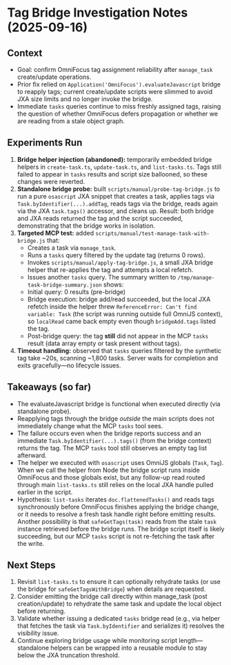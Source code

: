 # Tag Bridge Investigation Notes (2025-09-16)

## Context
- Goal: confirm OmniFocus tag assignment reliability after `manage_task` create/update operations.
- Prior fix relied on `Application('OmniFocus').evaluateJavascript` bridge to reapply tags; current create/update scripts were slimmed to avoid JXA size limits and no longer invoke the bridge.
- Immediate `tasks` queries continue to miss freshly assigned tags, raising the question of whether OmniFocus defers propagation or whether we are reading from a stale object graph.

## Experiments Run
1. **Bridge helper injection (abandoned):** temporarily embedded bridge helpers in `create-task.ts`, `update-task.ts`, and `list-tasks.ts`. Tags still failed to appear in `tasks` results and script size ballooned, so these changes were reverted.
2. **Standalone bridge probe:** built `scripts/manual/probe-tag-bridge.js` to run a pure `osascript` JXA snippet that creates a task, applies tags via `Task.byIdentifier(...).addTag`, reads tags via the bridge, reads again via the JXA `task.tags()` accessor, and cleans up. Result: both bridge and JXA reads returned the tag and the script succeeded, demonstrating that the bridge works in isolation.
3. **Targeted MCP test:** added `scripts/manual/test-manage-task-with-bridge.js` that:
   - Creates a task via `manage_task`.
   - Runs a `tasks` query filtered by the update tag (returns 0 rows).
   - Invokes `scripts/manual/apply-tag-bridge.js`, a small JXA bridge helper that re-applies the tag and attempts a local refetch.
   - Issues another `tasks` query.
   The summary written to `/tmp/manage-task-bridge-summary.json` shows:
   - Initial query: 0 results (pre-bridge)
   - Bridge execution: bridge add/read succeeded, but the local JXA refetch inside the helper threw `ReferenceError: Can't find variable: Task` (the script was running outside full OmniJS context), so `localRead` came back empty even though `bridgeAdd.tags` listed the tag.
   - Post-bridge query: the tag **still** did not appear in the MCP `tasks` result (data array empty or task present without tags).
4. **Timeout handling:** observed that `tasks` queries filtered by the synthetic tag take ~20s, scanning ~1,800 tasks. Server waits for completion and exits gracefully—no lifecycle issues.

## Takeaways (so far)
- The evaluateJavascript bridge is functional when executed directly (via standalone probe).
- Reapplying tags through the bridge *outside* the main scripts does not immediately change what the MCP `tasks` tool sees.
- The failure occurs even when the bridge reports success and an immediate `Task.byIdentifier(...).tags()` (from the bridge context) returns the tag. The MCP `tasks` tool still observes an empty tag list afterward.
- The helper we executed with `osascript` uses OmniJS globals (`Task`, `Tag`). When we call the helper from Node the bridge script runs inside OmniFocus and those globals exist, but any follow-up read routed through main `list-tasks.ts` still relies on the local JXA handle pulled earlier in the script.
- Hypothesis: `list-tasks` iterates `doc.flattenedTasks()` and reads tags synchronously before OmniFocus finishes applying the bridge change, or it needs to resolve a fresh task handle right before emitting results. Another possibility is that `safeGetTags(task)` reads from the stale `task` instance retrieved before the bridge runs. The bridge script itself is likely succeeding, but our MCP `tasks` script is not re-fetching the task after the write.

## Next Steps
1. Revisit `list-tasks.ts` to ensure it can optionally rehydrate tasks (or use the bridge for `safeGetTagsWithBridge`) when details are requested.
2. Consider emitting the bridge call directly within manage_task (post creation/update) to rehydrate the same task and update the local object before returning.
3. Validate whether issuing a dedicated `tasks` bridge read (e.g., via helper that fetches the task via `Task.byIdentifier` and serializes it) resolves the visibility issue.
4. Continue exploring bridge usage while monitoring script length—standalone helpers can be wrapped into a reusable module to stay below the JXA truncation threshold.
